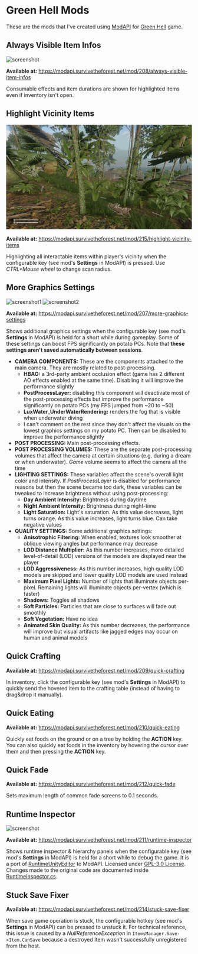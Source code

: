 # Green Hell Mods

These are the mods that I've created using [ModAPI](https://modapi.survivetheforest.net/game/GH/) for [Green Hell](https://store.steampowered.com/app/815370/Green_Hell/) game.

## Always Visible Item Infos

![screenshot](AlwaysVisibleItemInfos.jpg)

**Available at:** https://modapi.survivetheforest.net/mod/208/always-visible-item-infos

Consumable effects and item durations are shown for highlighted items even if inventory isn't open.

## Highlight Vicinity Items

![screenshot](HighlightVicinityItems.jpg)

**Available at:** https://modapi.survivetheforest.net/mod/215/highlight-vicinity-items

Highlighting all interactable items within player's vicinity when the configurable key (see mod's **Settings** in ModAPI) is pressed. Use *CTRL+Mouse wheel* to change scan radius.

## More Graphics Settings

![screenshot1](MoreGraphicsSettings1.jpg) ![screenshot2](MoreGraphicsSettings2.jpg)

**Available at:** https://modapi.survivetheforest.net/mod/207/more-graphics-settings

Shows additional graphics settings when the configurable key (see mod's **Settings** in ModAPI) is held for a short while during gameplay. Some of these settings can boost FPS significantly on potato PCs. Note that **these settings aren't saved automatically between sessions**.

- **CAMERA COMPONENTS:** These are the components attached to the main camera. They are mostly related to post-processing.
  - **HBAO:** a 3rd-party ambient occlusion effect (game has 2 different AO effects enabled at the same time). Disabling it will improve the performance slightly
  - **PostProcessLayer:** disabling this component will deactivate most of the post-processing effects but improve the performance significantly on potato PCs (my FPS jumped from ~20 to ~50)
  - **LuxWater_UnderWaterRendering:** renders the fog that is visible when underwater diving
  - I can't comment on the rest since they don't affect the visuals on the lowest graphics settings on my potato PC. Then can be disabled to improve the performance slightly
- **POST PROCESSING:** Main post-processing effects.
- **POST PROCESSING VOLUMES:** These are the separate post-processing volumes that affect the camera at certain situations (e.g. during a dream or when underwater). *Game* volume seems to affect the camera all the time
- **LIGHTING SETTINGS:** These variables affect the scene's overall light color and intensity. If *PostProcessLayer* is disabled for performance reasons but then the scene became too dark, these variables can be tweaked to increase brightness without using post-processing:
  - **Day Ambient Intensity:** Brightness during daytime
  - **Night Ambient Intensity:** Brightness during night-time
  - **Light Saturation:** Light's saturation. As this value decreases, light turns orange. As this value increases, light turns blue. Can take negative values
- **QUALITY SETTINGS:** Some additional graphics settings:
  - **Anisotrophic Filtering:** When enabled, textures look smoother at oblique viewing angles but performance may decrease
  - **LOD Distance Multiplier:** As this number increases, more detailed level-of-detail (LOD) versions of the models are displayed near the player
  - **LOD Aggressiveness:** As this number increases, high quality LOD models are skipped and lower quality LOD models are used instead
  - **Maximum Pixel Lights:** Number of lights that illuminate objects per-pixel. Remaining lights will illuminate objects per-vertex (which is faster)
  - **Shadows:** Toggles all shadows
  - **Soft Particles:** Particles that are close to surfaces will fade out smoothly
  - **Soft Vegetation:** Have no idea
  - **Animated Skin Quality:** As this number decreases, the performance will improve but visual artifacts like jagged edges may occur on human and animal models

## Quick Crafting

**Available at:** https://modapi.survivetheforest.net/mod/209/quick-crafting

In inventory, click the configurable key (see mod's **Settings** in ModAPI) to quickly send the hovered item to the crafting table (instead of having to drag&drop it manually).

## Quick Eating

**Available at:** https://modapi.survivetheforest.net/mod/210/quick-eating

Quickly eat foods on the ground or on a tree by holding the **ACTION** key. You can also quickly eat foods in the inventory by hovering the cursor over them and then pressing the **ACTION** key.

## Quick Fade

**Available at:** https://modapi.survivetheforest.net/mod/212/quick-fade

Sets maximum length of common fade screens to 0.1 seconds.

## Runtime Inspector

![screenshot](RuntimeInspector.jpg)

**Available at:** https://modapi.survivetheforest.net/mod/211/runtime-inspector

Shows runtime inspector & hierarchy panels when the configurable key (see mod's **Settings** in ModAPI) is held for a short while to debug the game. It is a port of [RuntimeUnityEditor](https://github.com/ManlyMarco/RuntimeUnityEditor) to ModAPI. Licensed under [GPL-3.0 License](RuntimeInspector/LICENSE.txt). Changes made to the original code are documented inside [RuntimeInspector.cs](RuntimeInspector/RuntimeInspector.cs).

## Stuck Save Fixer

**Available at:** https://modapi.survivetheforest.net/mod/214/stuck-save-fixer

When save game operation is stuck, the configurable hotkey (see mod's **Settings** in ModAPI) can be pressed to unstuck it. For technical reference, this issue is caused by a *NullReferenceException* in `ItemsManager.Save->Item.CanSave` because a destroyed Item wasn't successfully unregistered from the host.